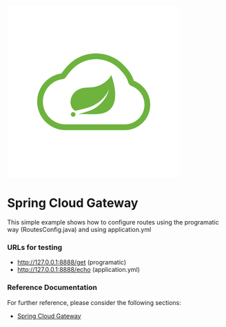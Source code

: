 ![Spring Cloud Gateway](./assets/SpringCloud.png)
# Spring Cloud Gateway

This simple example shows how to configure routes using the programatic way (RoutesConfig.java) and using application.yml

### URLs for testing

* http://127.0.0.1:8888/get (programatic)
* http://127.0.0.1:8888/echo (application.yml)


### Reference Documentation

For further reference, please consider the following sections:

* [Spring Cloud Gateway](https://docs.spring.io/spring-cloud-gateway/docs/current/reference/html/)

